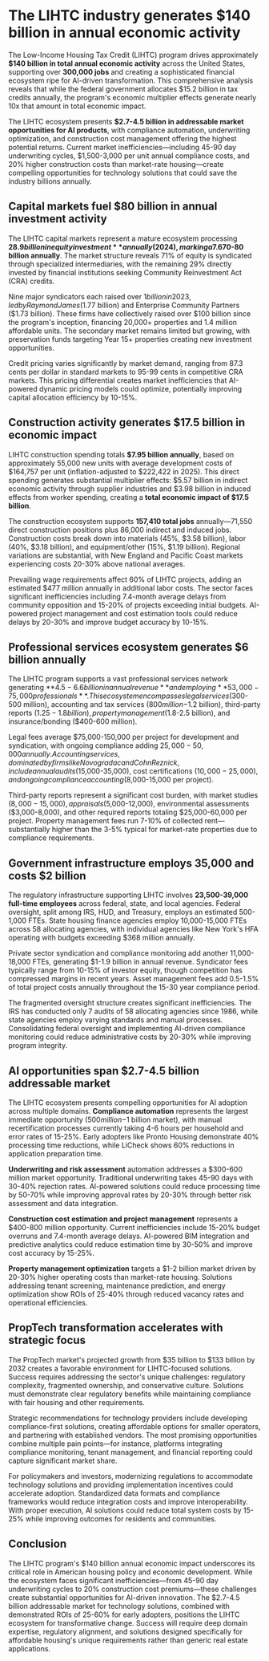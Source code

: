 # The LIHTC industry generates $140 billion in annual economic activity

The Low-Income Housing Tax Credit (LIHTC) program drives approximately **$140 billion in total annual economic activity** across the United States, supporting over **300,000 jobs** and creating a sophisticated financial ecosystem ripe for AI-driven transformation. This comprehensive analysis reveals that while the federal government allocates $15.2 billion in tax credits annually, the program's economic multiplier effects generate nearly 10x that amount in total economic impact.

The LIHTC ecosystem presents **$2.7-4.5 billion in addressable market opportunities for AI products**, with compliance automation, underwriting optimization, and construction cost management offering the highest potential returns. Current market inefficiencies—including 45-90 day underwriting cycles, $1,500-3,000 per unit annual compliance costs, and 20% higher construction costs than market-rate housing—create compelling opportunities for technology solutions that could save the industry billions annually.

## Capital markets fuel $80 billion in annual investment activity

The LIHTC capital markets represent a mature ecosystem processing **$28.9 billion in equity investment** annually (2024), marking a 7.6% increase from the prior year. When combined with debt financing, total capital flows through the LIHTC system reach **$70-80 billion annually**. The market structure reveals 71% of equity is syndicated through specialized intermediaries, with the remaining 29% directly invested by financial institutions seeking Community Reinvestment Act (CRA) credits.

Nine major syndicators each raised over $1 billion in 2023, led by Raymond James ($1.77 billion) and Enterprise Community Partners ($1.73 billion). These firms have collectively raised over $100 billion since the program's inception, financing 20,000+ properties and 1.4 million affordable units. The secondary market remains limited but growing, with preservation funds targeting Year 15+ properties creating new investment opportunities.

Credit pricing varies significantly by market demand, ranging from 87.3 cents per dollar in standard markets to 95-99 cents in competitive CRA markets. This pricing differential creates market inefficiencies that AI-powered dynamic pricing models could optimize, potentially improving capital allocation efficiency by 10-15%.

## Construction activity generates $17.5 billion in economic impact

LIHTC construction spending totals **$7.95 billion annually**, based on approximately 55,000 new units with average development costs of $164,757 per unit (inflation-adjusted to $222,422 in 2025). This direct spending generates substantial multiplier effects: $5.57 billion in indirect economic activity through supplier industries and $3.98 billion in induced effects from worker spending, creating a **total economic impact of $17.5 billion**.

The construction ecosystem supports **157,410 total jobs** annually—71,550 direct construction positions plus 86,000 indirect and induced jobs. Construction costs break down into materials (45%, $3.58 billion), labor (40%, $3.18 billion), and equipment/other (15%, $1.19 billion). Regional variations are substantial, with New England and Pacific Coast markets experiencing costs 20-30% above national averages.

Prevailing wage requirements affect 60% of LIHTC projects, adding an estimated $477 million annually in additional labor costs. The sector faces significant inefficiencies including 7.4-month average delays from community opposition and 15-20% of projects exceeding initial budgets. AI-powered project management and cost estimation tools could reduce delays by 20-30% and improve budget accuracy by 10-15%.

## Professional services ecosystem generates $6 billion annually

The LIHTC program supports a vast professional services network generating **$4.5-6.6 billion in annual revenue** and employing **53,000-75,000 professionals**. This ecosystem encompasses legal services ($300-500 million), accounting and tax services ($800 million-$1.2 billion), third-party reports ($1.25-1.8 billion), property management ($1.8-2.5 billion), and insurance/bonding ($400-600 million).

Legal fees average $75,000-150,000 per project for development and syndication, with ongoing compliance adding $25,000-50,000 annually. Accounting services, dominated by firms like Novogradac and CohnReznick, include annual audits ($15,000-35,000), cost certifications ($10,000-25,000), and ongoing compliance accounting ($8,000-15,000 per project).

Third-party reports represent a significant cost burden, with market studies ($8,000-15,000), appraisals ($5,000-12,000), environmental assessments ($3,000-8,000), and other required reports totaling $25,000-60,000 per project. Property management fees run 7-10% of collected rent—substantially higher than the 3-5% typical for market-rate properties due to compliance requirements.

## Government infrastructure employs 35,000 and costs $2 billion

The regulatory infrastructure supporting LIHTC involves **23,500-39,000 full-time employees** across federal, state, and local agencies. Federal oversight, split among IRS, HUD, and Treasury, employs an estimated 500-1,000 FTEs. State housing finance agencies employ 10,000-15,000 FTEs across 58 allocating agencies, with individual agencies like New York's HFA operating with budgets exceeding $368 million annually.

Private sector syndication and compliance monitoring add another 11,000-18,000 FTEs, generating $1-1.9 billion in annual revenue. Syndicator fees typically range from 10-15% of investor equity, though competition has compressed margins in recent years. Asset management fees add 0.5-1.5% of total project costs annually throughout the 15-30 year compliance period.

The fragmented oversight structure creates significant inefficiencies. The IRS has conducted only 7 audits of 58 allocating agencies since 1986, while state agencies employ varying standards and manual processes. Consolidating federal oversight and implementing AI-driven compliance monitoring could reduce administrative costs by 20-30% while improving program integrity.

## AI opportunities span $2.7-4.5 billion addressable market

The LIHTC ecosystem presents compelling opportunities for AI adoption across multiple domains. **Compliance automation** represents the largest immediate opportunity ($500 million-$1 billion market), with manual recertification processes currently taking 4-6 hours per household and error rates of 15-25%. Early adopters like Pronto Housing demonstrate 40% processing time reductions, while LiCheck shows 60% reductions in application preparation time.

**Underwriting and risk assessment** automation addresses a $300-600 million market opportunity. Traditional underwriting takes 45-90 days with 30-40% rejection rates. AI-powered solutions could reduce processing time by 50-70% while improving approval rates by 20-30% through better risk assessment and data integration.

**Construction cost estimation and project management** represents a $400-800 million opportunity. Current inefficiencies include 15-20% budget overruns and 7.4-month average delays. AI-powered BIM integration and predictive analytics could reduce estimation time by 30-50% and improve cost accuracy by 15-25%.

**Property management optimization** targets a $1-2 billion market driven by 20-30% higher operating costs than market-rate housing. Solutions addressing tenant screening, maintenance prediction, and energy optimization show ROIs of 25-40% through reduced vacancy rates and operational efficiencies.

## PropTech transformation accelerates with strategic focus

The PropTech market's projected growth from $35 billion to $133 billion by 2032 creates a favorable environment for LIHTC-focused solutions. Success requires addressing the sector's unique challenges: regulatory complexity, fragmented ownership, and conservative culture. Solutions must demonstrate clear regulatory benefits while maintaining compliance with fair housing and other requirements.

Strategic recommendations for technology providers include developing compliance-first solutions, creating affordable options for smaller operators, and partnering with established vendors. The most promising opportunities combine multiple pain points—for instance, platforms integrating compliance monitoring, tenant management, and financial reporting could capture significant market share.

For policymakers and investors, modernizing regulations to accommodate technology solutions and providing implementation incentives could accelerate adoption. Standardized data formats and compliance frameworks would reduce integration costs and improve interoperability. With proper execution, AI solutions could reduce total system costs by 15-25% while improving outcomes for residents and communities.

## Conclusion

The LIHTC program's $140 billion annual economic impact underscores its critical role in American housing policy and economic development. While the ecosystem faces significant inefficiencies—from 45-90 day underwriting cycles to 20% construction cost premiums—these challenges create substantial opportunities for AI-driven innovation. The $2.7-4.5 billion addressable market for technology solutions, combined with demonstrated ROIs of 25-60% for early adopters, positions the LIHTC ecosystem for transformative change. Success will require deep domain expertise, regulatory alignment, and solutions designed specifically for affordable housing's unique requirements rather than generic real estate applications.